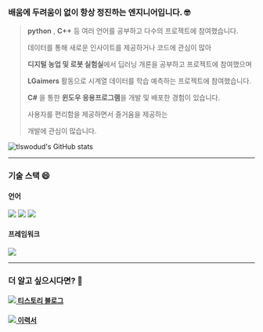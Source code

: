 <!--
**umi0410/umi0410** is a ✨ _special_ ✨ repository because its `README.md` (this file) appears on your GitHub profile.

Here are some ideas to get you started:

- 🔭 I’m currently working on ...
- 🌱 I’m currently learning ...
- 👯 I’m looking to collaborate on ...
- 🤔 I’m looking for help with ...
- 💬 Ask me about ...
- 📫 How to reach me: ...
- 😄 Pronouns: ...
- ⚡ Fun fact: ...
-->
<!-- 
shields.io 참고: https://shields.io/
icon 참고: https://simpleicons.org/?q=go
 -->

### 배움에 두려움이 없이 항상 정진하는 엔지니어입니다. 🤓

> 
> **python** , **C++** 등 여러 언어를 공부하고 다수의 프로젝트에 참여했습니다. 
>
>  데이터를 통해 새로운 인사이트를 제공하거나  코드에 관심이 많아
>
>  **디지털 농업 및 로봇 실험실**에서 딥러닝 개론을 공부하고 프로젝트에 참여했으며
>
>  **LGaimers** 활동으로 시계열 데이터를 학습 예측하는 프로젝트에 참여했습니다.
>
>  **C#** 을 통한 **윈도우 응용프로그램**을 개발 및 배포한 경험이 있습니다.
>
> 사용자를 편리함을 제공하면서 즐거움을 제공하는
>
> 개발에 관심이 많습니다.
> 


![tlswodud's GitHub stats](https://github-readme-stats.vercel.app/api?username=tlswodud&count_private=true&show_icons=true&theme=github_white)

---

### 기술 스택 😄

#### 언어
<img src="https://img.shields.io/badge/Python-3776AB?style=flat&logo=python&logoColor=white"/> <img src="https://img.shields.io/badge/Java-F7DF1E?&style=flat&logo=Java&logoColor=white"/> <img src="https://img.shields.io/badge/C++-EE4C2C?&style=flat&logo=C++&logoColor=white"/>

#### 프레임워크

<img src="https://img.shields.io/badge/PyTorch-EE4C2C?&style=flat&logo=PyTorch&logoColor=white"/>  


---

### 더 알고 싶으시다면? 🤗

#### [<img src="https://img.shields.io/badge/Tistory-000000?style=flat&logo=Tistory&logoColor=white"/> 티스토리 블로그](https://fktshin.tistory.com/)
#### [<img src="https://img.shields.io/badge/Notion-000000?style=flat&logo=Notion&logoColor=white"/> 이력서](https://www.notion.so/ea7eab8bf8e940aab47ae03205671d43)
